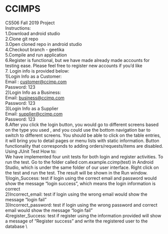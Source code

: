 # CCIMPS
CS506 Fall 2019 Project\
Instructions:\
1.Download android studio\
2.Clone git repo\
3.Open cloned repo in android studio\
4.Checkout branch - geetika\
5.Compile and run application\
6.Register is functional, but we have made already made accounts for testing ease. Please feel free to register new accounts if you’d like\
7. Login info is provided below:\
  1)Login Info as a Customer: \
    Email : customer@ccimp.com\
    Password: 123\
  2)Login Info as a Business:\
    Email: business@ccimp.com\
    Password: 123\
  3)Login Info as a Supplier\
    Email: supplier@ccimp.com\
    Password: 123\
8.After you click the login button, you would go to different screens based on the type you used , and you could use the bottom navigation bar to switch to different screens. You should be able to click on the table entries, it will bring you to detail pages or menu lists with static information. Button functionality that corresponds to adding orders/requests/items are disabled.\
Using JUnit Test How to:\
We have implemented four unit tests for both login and register activities. To run the test. Go to the folder called com.example.ccimp(test) in Android Studio, which is under the same folder of our user interface. Right click on the test and run the test. The result will be shown in the Run window. \
    1)login_Success: test if login using the correct email and password would show the message “login success”, which means the login           information is correct\
    2)Incorrect_email: test if login using the wrong email would show the message “login fail”\
    3)Incorrect_password: test if login using the wrong password and correct email would show the message “login fail”\
    4)register_Success: test if register using the information provided will show a message of “Register success” and write the registered       user to the database \

